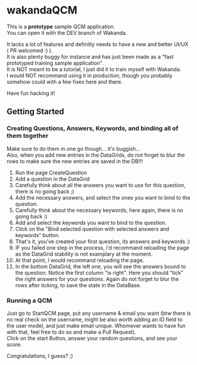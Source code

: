 <h1>wakandaQCM</h1>

This is a <strong>prototype</strong> sample QCM application.<br/>
You can open it with the DEV branch of Wakanda.<br/>

It lacks a lot of features and definitly needs to have a new and better UI/UX ( PR welcomed :) ).<br/>
It is also plenty buggy for instance and has just been made as a "fast prototyped training sample application".<br/>
It is NOT meant to be a tutorial, I just did it to train myself with Wakanda.<br/>
I would NOT recommand using it in production, though you probably somehow could with a few fixes here and there.<br/>

Have fun hacking it!<br/>

<h2>Getting Started</h2>

<h3>Creating Questions, Answers, Keywords, and binding all of them together</h3>

Make sure to do them in one go though... it's buggish...<br/>
Also, when you add new entries in the DataGrids, do not forget to blur the rows to make sure the new entries are saved in the DB!!!<br/>
<ol>
<li>Run the page CreateQuestion</li>
<li>Add a question in the DataGrid</li>
<li>Carefully think about all the answers you want to use for this question, there is no going back ;)</li>
<li>Add the necessary answers, and select the ones you want to bind to the question.</li>
<li>Carefully think about the necessary keywords, here again, there is no going back :)</li>
<li>Add and select the keywords you want to bind to the question.</li>
<li>Click on the "Bind selected question with selected answers and keywords" button.</li>
<li>That's it, you've created your first question, its answers and keywords :)</li>
<li>IF you failed one step in the process, i'd recommand reloading the page as the DataGrid stability is not examplary at the moment.</li>
<li>At that point, I would recommand reloading the page.</li>
<li>In the bottom DataGrid, the left one, you will see the answers bound to the question. Notice the first column "is right". Here you should "tick" the right answers for your questions. Again do not forget to blur the rows after ticking, to save the state in the DataBase.</li>
</ol>

<h3>Running a QCM</h3>

Just go to StartQCM page, put any username & email you want (btw there is no real check on the username, might be also worth adding an ID field to the user model, and just make email unique. Whomever wants to have fun with that, feel free to do so and make a Pull Request).<br/>
Click on the start Button, answer your random questions, and see your score.


Congratulations, I guess? ;)